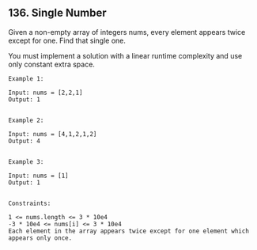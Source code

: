 ## 136. Single Number
Given a non-empty array of integers nums, every element appears twice except for one. Find that single one.

You must implement a solution with a linear runtime complexity and use only constant extra space.

 
```
Example 1:

Input: nums = [2,2,1]
Output: 1


Example 2:

Input: nums = [4,1,2,1,2]
Output: 4


Example 3:

Input: nums = [1]
Output: 1
 

Constraints:

1 <= nums.length <= 3 * 10e4
-3 * 10e4 <= nums[i] <= 3 * 10e4
Each element in the array appears twice except for one element which appears only once.
```